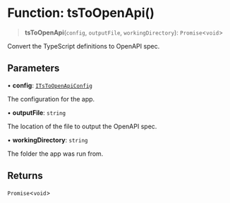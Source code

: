 # Function: tsToOpenApi()

> **tsToOpenApi**(`config`, `outputFile`, `workingDirectory`): `Promise`\<`void`\>

Convert the TypeScript definitions to OpenAPI spec.

## Parameters

• **config**: [`ITsToOpenApiConfig`](../interfaces/ITsToOpenApiConfig.md)

The configuration for the app.

• **outputFile**: `string`

The location of the file to output the OpenAPI spec.

• **workingDirectory**: `string`

The folder the app was run from.

## Returns

`Promise`\<`void`\>
